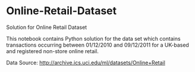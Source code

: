 # Online-Retail-Dataset
Solution for Online Retail Dataset

This notebook contains Python solution for the data set which contains transactions occurring between 01/12/2010 and 09/12/2011 for a UK-based and registered non-store online retail.

Data Source: http://archive.ics.uci.edu/ml/datasets/Online+Retail

